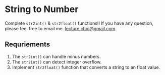 # String to Number

Complete ```str2int()``` & ```str2float()``` functions!!
If you have any question, please feel free to email me. lecture.choi@gmail.com.

## Requriements

 1. The ```str2int()``` can handle minus numbers.
 2. The ```str2int()``` can detect integer overflow.
 3. Implement ```str2float()``` function that converts a string to an float value.
